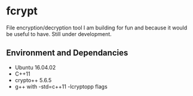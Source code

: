 # fcrypt

File encryption/decryption tool I am building for fun and because it would be useful to have. Still under development.

## Environment and Dependancies
* Ubuntu 16.04.02
* C++11
* crypto++ 5.6.5
* g++ with -std=c++11 -lcryptopp flags

